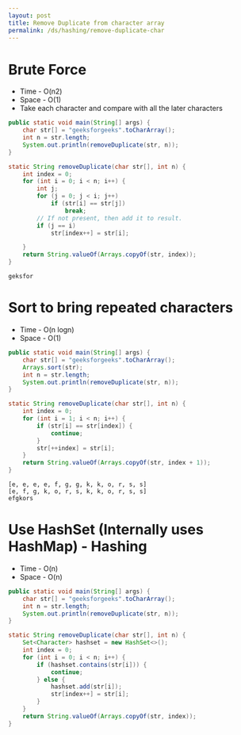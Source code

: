 ```yaml
---
layout: post
title: Remove Duplicate from character array
permalink: /ds/hashing/remove-duplicate-char
---
```


# Brute Force
- Time - O(n2)
- Space - O(1)
- Take each character and compare with all the later characters

```java
public static void main(String[] args) {
    char str[] = "geeksforgeeks".toCharArray();
    int n = str.length;
    System.out.println(removeDuplicate(str, n));
}

static String removeDuplicate(char str[], int n) {
    int index = 0;
    for (int i = 0; i < n; i++) {
        int j;
        for (j = 0; j < i; j++)
            if (str[i] == str[j])
                break;
        // If not present, then add it to result. 
        if (j == i)
            str[index++] = str[i];

    }
    return String.valueOf(Arrays.copyOf(str, index));
}
```
```
geksfor
```

# Sort to bring repeated characters
- Time - O(n logn)
- Space - O(1)

```java
public static void main(String[] args) {
    char str[] = "geeksforgeeks".toCharArray();
    Arrays.sort(str);
    int n = str.length;
    System.out.println(removeDuplicate(str, n));
}

static String removeDuplicate(char str[], int n) {
    int index = 0;
    for (int i = 1; i < n; i++) {
        if (str[i] == str[index]) {
            continue;
        }
        str[++index] = str[i];
    }
    return String.valueOf(Arrays.copyOf(str, index + 1));
}
```
```
[e, e, e, e, f, g, g, k, k, o, r, s, s]
[e, f, g, k, o, r, s, k, k, o, r, s, s]
efgkors
```

# Use HashSet (Internally uses HashMap) - Hashing
- Time - O(n)
- Space - O(n)

```java
public static void main(String[] args) {
    char str[] = "geeksforgeeks".toCharArray();
    int n = str.length;
    System.out.println(removeDuplicate(str, n));
}

static String removeDuplicate(char str[], int n) {
    Set<Character> hashset = new HashSet<>();
    int index = 0;
    for (int i = 0; i < n; i++) {
        if (hashset.contains(str[i])) {
            continue;
        } else {
            hashset.add(str[i]);
            str[index++] = str[i];
        }
    }
    return String.valueOf(Arrays.copyOf(str, index));
}
```